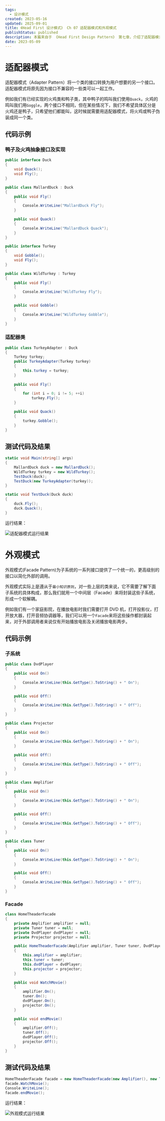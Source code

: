 ```yaml
---
tags:
  - 设计模式
created: 2023-05-16
updated: 2025-09-01
title: 《Head First 设计模式》 Ch 07 适配器模式和外观模式
publishStatus: published
description: 本篇来自于 《Head First Design Pattern》 第七章，介绍了适配器模式及外观模式的定义及运用。
date: 2023-05-09
---
```


# 适配器模式

适配器模式（Adapter Pattern）将一个类的接口转换为用户想要的另一个接口。适配器模式将原先因为接口不兼容的一些类可以一起工作。

例如我们有已经实现的火鸡类和鸭子类，其中鸭子的鸣叫我们使用`Quack`，火鸡的鸣叫我们用`Goggle`，两个接口不相同，但在某些情况下，我们不希望具体区分是火鸡还是鸭子，只希望他们都能叫，这时候就需要用适配器模式，将火鸡或鸭子伪装成同一个类。

## 代码示例

### 鸭子及火鸡抽象接口及实现

```cs 鸭子接口
public interface Duck
{
    void Quack();
    void Fly();
}
```

```cs 鸭子实现
public class MallardDuck : Duck
{
    public void Fly()
    {
        Console.WriteLine("MallardDuck Fly");
    }

    public void Quack()
    {
        Console.WriteLine("MallardDuck Quack");
    }
}
```

```cs 火鸡接口
public interface Turkey
{
    void Gobble();
    void Fly();
}
```

```cs 火鸡实现
public class WildTurkey : Turkey
{
    public void Fly()
    {
        Console.WriteLine("WildTurkey Fly");
    }

    public void Gobble()
    {
        Console.WriteLine("WildTurkey Gobble");
    }
}
```

### 适配器类

```cs 火鸡适配器
public class TurkeyAdapter : Duck
{
    Turkey turkey;
    public TurkeyAdapter(Turkey turkey)
    {
        this.turkey = turkey;
    }
    
    public void Fly()
    {
        for (int i = 0; i != 5; ++i)
            turkey.Fly();
    }

    public void Quack()
    {
        turkey.Gobble();
    }
}
```

## 测试代码及结果

```cs 测试代码
static void Main(string[] args)
{
    MallardDuck duck = new MallardDuck();
    WildTurkey turkey = new WildTurkey();
    TestDuck(duck);
    TestDuck(new TurkeyAdapter(turkey));
}

static void TestDuck(Duck duck)
{
    duck.Fly();
    duck.Quack();
}
```

运行结果：

![适配器模式运行结果](/ch_07_the_adapter_and_facade_patterns/2019-02-03-00-10-27.png)

# 外观模式

外观模式(Facade Pattern)为子系统的一系列接口提供了一个统一的，更高级别的接口以简化外部的调用。

外观模式实际上是遵从于`最小知识原则`，对一些上层的类来说，它不需要了解下面子系统的具体构成，那么我们就用一个中间层（Facade）来将封装这些子系统，形成一个软解耦。

例如我们有一个家庭影院，在播放电影时我们需要打开 DVD 机，打开投影仪，打开放大器，打开音频协调器等，我们可以用一个`Facade`来将这些操作都封装起来，对于外部调用者来说仅有开始播放电影及关闭播放电影两步。

## 代码示例

### 子系统

```cs DVD机器
public class DvdPlayer
{
    public void On()
    {
        Console.WriteLine(this.GetType().ToString() + " On");
    }

    public void Off()
    {
        Console.WriteLine(this.GetType().ToString() + " Off");
    }
}
```

```cs 投影仪
public class Projector
{
    public void On()
    {
        Console.WriteLine(this.GetType().ToString() + " On");
    }

    public void Off()
    {
        Console.WriteLine(this.GetType().ToString() + " Off");
    }
}
```

```cs 放大器
public class Amplifier
{
    public void On()
    {
        Console.WriteLine(this.GetType().ToString() + " On");
    }

    public void Off()
    {
        Console.WriteLine(this.GetType().ToString() + " Off");
    }
}
```

```cs 音频协调器
public class Tuner
{
    public void On()
    {
        Console.WriteLine(this.GetType().ToString() + " On");
    }

    public void Off()
    {
        Console.WriteLine(this.GetType().ToString() + " Off");
    }
}
```

### Facade

```cs 家庭影院外观者
class HomeTheaderFacade
{
    private Amplifier amplifier = null;
    private Tuner tuner = null;
    private DvdPlayer dvdPlayer = null;
    private Projector projector = null;

    public HomeTheaderFacade(Amplifier amplifier, Tuner tuner, DvdPlayer dvdPlayer, Projector projector)
    {
        this.amplifier = amplifier;
        this.tuner = tuner;
        this.dvdPlayer = dvdPlayer;
        this.projector = projector;
    }

    public void WatchMovie()
    {
        amplifier.On();
        tuner.On();
        dvdPlayer.On();
        projector.On();
    }

    public void endMovie()
    {
        amplifier.Off();
        tuner.Off();
        dvdPlayer.Off();
        projector.Off();
    }
}
```

## 测试代码及结果

```cs 测试代码
HomeTheaderFacade facade = new HomeTheaderFacade(new Amplifier(), new Tuner(), new DvdPlayer(), new Projector());
facade.WatchMovie();
Console.WriteLine();
facade.endMovie();
```

运行结果：

![外观模式运行结果](/ch_07_the_adapter_and_facade_patterns/2019-02-03-13-53-18.png)
